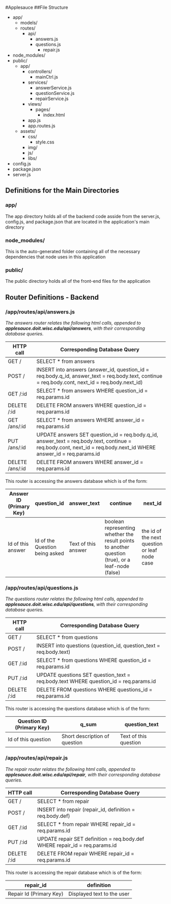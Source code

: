 #Applesauce
##File Structure
* app/
  - models/
  - routes/
    * api/
      - answers.js
      - questions.js
        * repair.js
* node_modules/
* public/
  - app/
    * controllers/
      - mainCtrl.js
    * services/
      - answerService.js
      - questionService.js
      - repairService.js
    * views/
      - pages/
        * index.html
    * app.js
    * app.routes.js
  - assets/
    * css/
      - style.css
    * img/
    * js/
    * libs/
* config.js
* package.json
* server.js

## Definitions for the Main Directories

### app/
The app directory holds all of the backend code asside from the server.js, config.js, and package.json that are located in the application's main directory

### node_modules/
This is the auto-generated folder containing all of the necessary dependencies that node uses in this application

### public/
The public directory holds all of the front-end files for the application

## Router Definitions - Backend

### /app/routes/api/answers.js
*The answers router relates the following html calls, appended to **applesauce.doit.wisc.edu/api/answers**, with their corresponding database queries.*

| HTTP call | Corresponding Database Query |
| --- | --- |
| GET / | SELECT * from answers |
| POST / | INSERT into answers (answer_id, question_id = req.body.q_id, answer_text = req.body.text, continue = req.body.cont, next_id = req.body.next_id) |
| GET /:id | SELECT * from answers WHERE question_id = req.params.id |
| DELETE /:id | DELETE FROM answers WHERE question_id = req.params.id |
| GET /ans/:id | SELECT * from answers WHERE answer_id = req.params.id |
| PUT /ans/:id | UPDATE answers SET question_id = req.body.q_id, answer_text = req.body.text, continue = req.body.cont, next_id = req.body.next_id WHERE answer_id = req.params.id |
| DELETE /ans/:id | DELETE FROM answers WHERE answer_id = req.params.id |

This router is accessing the answers database which is of the form:

| Answer ID (Primary Key) | question_id | answer_text | continue | next_id |
| -- | --- | --- | --- | --- |
| Id of this answer | Id of the Question being asked | Text of this answer | boolean representing whether the result points to another question (true), or a leaf-node (false) | the id of the next question or leaf node case |

### /app/routes/api/questions.js
*The questions router relates the following html calls, appended to **applesauce.doit.wisc.edu/api/questions**, with their corresponding database queries.*

| HTTP call | Corresponding Database Query |
| --- | --- |
| GET / | SELECT * from questions |
| POST / | INSERT into questions (question_id, question_text = req.body.text) |
| GET /:id | SELECT * from questions WHERE question_id = req.params.id |
| PUT /:id | UPDATE questions SET question_text = req.body.text WHERE question_id = req.params.id |
| DELETE /:id | DELETE FROM questions WHERE questions_id = req.params.id |

This router is accessing the questions database which is of the form:

| Question ID (Primary Key) | q_sum | question_text |
| -- | -- | -- |
| Id of this question | Short description of question | Text of this question |

### /app/routes/api/repair.js
*The repair router relates the following html calls, appended to **applesauce.doit.wisc.edu/api/repair**, with their corresponding database queries.*

| HTTP call | Corresponding Database Query |
| --- | --- |
| GET / | SELECT * from repair |
| POST / | INSERT into repair (repair_id, definition = req.body.def) |
| GET /:id | SELECT * from repair WHERE repair_id = req.params.id |
| PUT /:id | UPDATE repair SET definition = req.body.def WHERE repair_id = req.params.id |
| DELETE /:id | DELETE FROM repair WHERE repair_id = req.params.id |

This router is accessing the repair database which is of the form:

| repair_id | definition |
| -- | --- |
| Repair Id (Primary Key) | Displayed text to the user |

